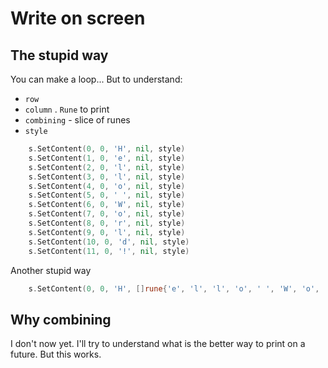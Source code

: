 # Write on screen

## The stupid way

You can make a loop... But to understand:

- `row`
- `column`
. `Rune` to print
- `combining` - slice of runes
- `style`

```go
	s.SetContent(0, 0, 'H', nil, style)
	s.SetContent(1, 0, 'e', nil, style)
	s.SetContent(2, 0, 'l', nil, style)
	s.SetContent(3, 0, 'l', nil, style)
	s.SetContent(4, 0, 'o', nil, style)
	s.SetContent(5, 0, ' ', nil, style)
	s.SetContent(6, 0, 'W', nil, style)
	s.SetContent(7, 0, 'o', nil, style)
	s.SetContent(8, 0, 'r', nil, style)
	s.SetContent(9, 0, 'l', nil, style)
	s.SetContent(10, 0, 'd', nil, style)
	s.SetContent(11, 0, '!', nil, style)
```

Another stupid way

```go
	s.SetContent(0, 0, 'H', []rune{'e', 'l', 'l', 'o', ' ', 'W', 'o', 'r', 'l', 'd', '!'}, style)
```

## Why combining

I don't now yet. I'll try to understand what is the better way to print on a future. But this works.
